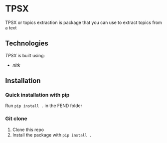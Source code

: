 # TPSX

TPSX or topics extraction is package that you can use to extract topics from a text

## Technologies
*TPSX* is built using:
* *nltk*

## Installation

### Quick installation with pip
Run `pip install .` in the FEND folder

### Git clone
1. Clone this repo
2. Install the package with `pip install .`
